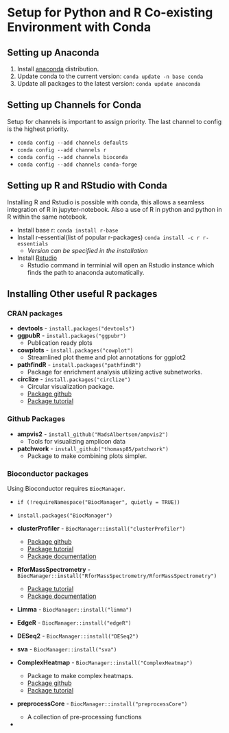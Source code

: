 # Setup for Python and R Co-existing Environment with Conda


## Setting up Anaconda
1. Install [anaconda](https://www.anaconda.com/distribution/) distribution.
2. Update conda to the current version: ```conda update -n base conda```
3. Update all packages to the latest version: ```conda update anaconda```

## Setting up Channels for Conda
Setup for channels is important to assign priority. The last channel to config is the highest priority.

- ```conda config --add channels defaults```
- ```conda config --add channels r```
- ```conda config --add channels bioconda```
- ```conda config --add channels conda-forge```

## Setting up R and RStudio with Conda
Installing R and Rstudio is possible with conda, this allows a seamless integration of R in jupyter-notebook. Also a use of R in python and python in R within the same notebook.
- Install base r: ```conda install r-base```
- Install r-essential(list of popular r-packages) ```conda install -c r r-essentials```
  - *Version can be specified in the installation*
- Install [Rstudio](https://rstudio.com/products/rstudio/download/)
  - Rstudio command in terminial will open an Rstudio instance which finds the path to anaconda automatically.

## Installing Other useful R packages
### CRAN packages
- **devtools** - ```install.packages("devtools")```
- **ggpubR** - ```install.packages("ggpubr")```
  - Publication ready plots
- **cowplots** - ```install.packages("cowplot")```
  - Streamlined plot theme and plot annotations for ggplot2
- **pathfindR** - ```install.packages("pathfindR")```
  - Package for enrichment analysis utilizing active subnetworks.
- **circlize** - ```install.packages("circlize")```
  - Circular visualization package.
  - [Package github](https://github.com/jokergoo/circlize)
  - [Package tutorial](https://jokergoo.github.io/circlize_book/book/)

### Github Packages
- **ampvis2** - ```install_github("MadsAlbertsen/ampvis2")```
  - Tools for visualizing amplicon data
- **patchwork** - ```install_github("thomasp85/patchwork")```
  - Package to make combining plots simpler.

### Bioconductor packages
Using Bioconductor requires ```BiocManager```.
- ```if (!requireNamespace("BiocManager", quietly = TRUE))```
- ```install.packages("BiocManager")```

- **clusterProfiler** - ```BiocManager::install("clusterProfiler")```
  - [Package github](https://github.com/YuLab-SMU/clusterProfiler)
  - [Package tutorial](https://yulab-smu.github.io/clusterProfiler-book/)
  - [Package documentation](https://guangchuangyu.github.io/software/clusterProfiler/documentation/)
- **RforMassSpectrometry** - ```BiocManager::install("RforMassSpectrometry/RforMassSpectrometry")```
  - [Package tutorial](https://www.rformassspectrometry.org/)
  - [Package documentation](https://rformassspectrometry.github.io/RforMassSpectrometry/index.html)
- **Limma** - ```BiocManager::install("limma")```
- **EdgeR** - ```BiocManager::install("edgeR")```
- **DESeq2** - ```BiocManager::install("DESeq2")```
- **sva** - ```BiocManager::install("sva")```
- **ComplexHeatmap** - ```BiocManager::install("ComplexHeatmap")```
  - Package to make complex heatmaps.
  - [Package github](https://github.com/jokergoo/ComplexHeatmap)
  - [Package tutorial](https://jokergoo.github.io/ComplexHeatmap-reference/book/)
- **preprocessCore** - ```BiocManager::install("preprocessCore")```
  - A collection of pre-processing functions
-
